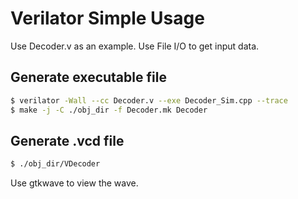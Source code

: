 # Verilator Simple Usage

Use Decoder.v as an example. Use File I/O to get input data.

## Generate executable file

```bash
$ verilator -Wall --cc Decoder.v --exe Decoder_Sim.cpp --trace
$ make -j -C ./obj_dir -f Decoder.mk Decoder
```

## Generate .vcd file

```bash
$ ./obj_dir/VDecoder
```

Use gtkwave to view the wave.
